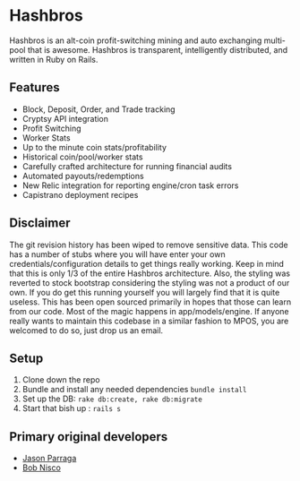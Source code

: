 Hashbros
======
Hashbros is an alt-coin profit-switching mining and auto exchanging multi-pool that is awesome. Hashbros is transparent, intelligently distributed, and written in Ruby on Rails.

## Features
* Block, Deposit, Order, and Trade tracking
* Cryptsy API integration
* Profit Switching
* Worker Stats
* Up to the minute coin stats/profitability
* Historical coin/pool/worker stats
* Carefully crafted architecture for running financial audits
* Automated payouts/redemptions
* New Relic integration for reporting engine/cron task errors
* Capistrano deployment recipes

## Disclaimer
The git revision history has been wiped to remove sensitive data. This code has a number of stubs where you will have enter your own credentials/configuration details to get things really working. Keep in mind that this is only 1/3 of the entire Hashbros architecture. Also, the styling was reverted to stock bootstrap considering the styling was not a product of our own. If you do get this running yourself you will largely find that it is quite useless. This has been open sourced primarily in hopes that those can learn from our code. Most of the magic happens in app/models/engine. If anyone really wants to maintain this codebase in a similar fashion to MPOS, you are welcomed to do so, just drop us an email. 

## Setup
1. Clone down the repo
2. Bundle and install any needed dependencies `bundle install`
3. Set up the DB: `rake db:create, rake db:migrate`
4. Start that bish up : `rails s`

## Primary original developers
* [Jason Parraga](https://github.com/Sovietaced)
* [Bob Nisco](https://github.com/BobNisco)
